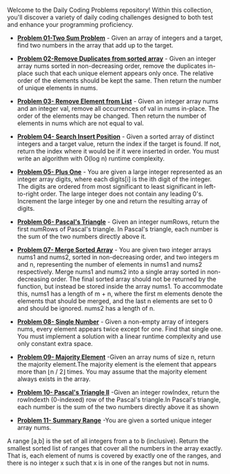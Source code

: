 Welcome to the Daily Coding Problems repository! Within this collection, you'll discover a variety of daily coding challenges designed to both test and enhance your programming proficiency.
- [**Problem 01-Two Sum Problem**](https://github.com/Zunysha/LeetCode/tree/main/Problem-01) - Given an array of integers and a target, find two numbers in the array that add up to the target.
  
- [**Problem 02-Remove Duplicates from sorted array**](https://github.com/Zunysha/LeetCode/tree/main/Problem-02) - Given an integer array nums sorted in non-decreasing order, remove the duplicates in-place such that each unique element appears only once. The relative order of the elements should be kept the same. Then return the number of unique elements in nums.

- [**Problem 03- Remove Element from List**](https://github.com/Zunysha/LeetCode/tree/main/Problem-03) - Given an integer array nums and an integer val, remove all occurrences of val in nums in-place. The order of the elements may be changed. Then return the number of elements in nums which are not equal to val.

- [**Problem 04- Search Insert Position**](https://github.com/Zunysha/LeetCode/tree/main/Problem-04) - Given a sorted array of distinct integers and a target value, return the index if the target is found. If not, return the index where it would be if it were inserted in order.
You must write an algorithm with O(log n) runtime complexity.

- [**Problem 05- Plus One**](https://github.com/Zunysha/LeetCode/tree/main/Problem-05) - You are given a large integer represented as an integer array digits, where each digits[i] is the ith digit of the integer. The digits are ordered from most significant to least significant in left-to-right order. The large integer does not contain any leading 0's.
Increment the large integer by one and return the resulting array of digits.

- [**Problem 06- Pascal's Triangle**](https://github.com/Zunysha/LeetCode/tree/main/Problem-06) - Given an integer numRows, return the first numRows of Pascal's triangle.
In Pascal's triangle, each number is the sum of the two numbers directly above it.
 
 - [**Problem 07- Merge Sorted Array**](https://github.com/Zunysha/LeetCode/tree/main/Problem-07) - You are given two integer arrays nums1 and nums2, sorted in non-decreasing order, and two integers m and n, representing the number of elements in nums1 and nums2 respectively.
Merge nums1 and nums2 into a single array sorted in non-decreasing order.
The final sorted array should not be returned by the function, but instead be stored inside the array nums1. To accommodate this, nums1 has a length of m + n, where the first m elements denote the elements that should be merged, and the last n elements are set to 0 and should be ignored. nums2 has a length of n.

- [**Problem 08- Single Number**](https://github.com/Zunysha/LeetCode/tree/main/Problem-08) - Given a non-empty array of integers nums, every element appears twice except for one. Find that single one.
You must implement a solution with a linear runtime complexity and use only constant extra space.

- [**Problem 09- Majority Element**](https://github.com/Zunysha/LeetCode/tree/main/Problem-09) -Given an array nums of size n, return the majority element.The majority element is the element that appears more than ⌊n / 2⌋ times. You may assume that the majority element always exists in the array.

- [**Problem 10- Pascal's Triangle II**](https://github.com/Zunysha/LeetCode/tree/main/Problem-10) -Given an integer rowIndex, return the rowIndexth (0-indexed) row of the Pascal's triangle.In Pascal's triangle, each number is the sum of the two numbers directly above it as shown

- [**Problem 11- Summary Range**](https://github.com/Zunysha/LeetCode/tree/main/Problem-11) -You are given a sorted unique integer array nums.

A range [a,b] is the set of all integers from a to b (inclusive). Return the smallest sorted list of ranges that cover all the numbers in the array exactly. That is, each element of nums is covered by exactly one of the ranges, and there is no integer x such that x is in one of the ranges but not in nums.